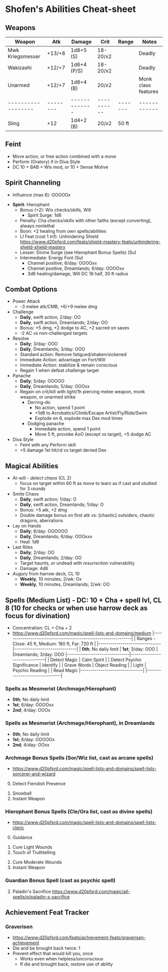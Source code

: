 # Shofen's Abilities Cheat-sheet
## Weapons
| Weapon           | Atk    | Damage      | Crit     | Range | Notes
|------------------|--------|-------------|----------|-------|------------
| Mwk Kriegsmesser | +13/+8 | 1d8+5 (S)   | 18-20/x2 |       | Deadly
| Wakizashi        | +12/+7 | 1d6+4 (P/S) | 18-20/x2 |       | Deadly
| Unarmed          | +12/+7 | 1d8+4 (B)   |    20/x2 |       | Monk class features
|------------------|--------|-------------|----------|-------|------------
| Sling            | +12    | 1d4+2 (B)   |    20/x2 | 50 ft |

## Feint
- Move action, or free action combined with a move
- Perform (Oratory) if in Diva Style
- DC 10 + BAB + Wis mod, or 10 + Sense Motive

## Spirit Channeling
- Influence (max 6): OOOOOx
<!-- - **Spirit**: Archmage
    - Bonus (+2): Int checks/skills, Concentration
        - Spirit Surge: 1d6
    - Penalty: Str checks/skills, Con checks, atk, non-spell damage
    - Boon: +2 spell damage
    - LI Feat (cost 1 inf): Friendly Switch https://www.d20pfsrd.com/feats/general-feats/friendly-switch
    - Lesser: Archmage Arcana (see Archmage Bonus Spells) (Su)
    - Intermediate: Arcane Surge (Su) -->
<!-- - **Spirit**: Swolefen (Champion)
    - Bonus (+2): Atk, non-spell damage, Str checks/skills, Fort
    - Penalty: Int checks/skills, CL, can't increase CL
    - Boon: +2 non-spell damage
    - LI Feat (cost 1 inf): Radiant Charge https://www.d20pfsrd.com/feats/general-feats/radiant-charge
    - Lesser: Champion's Prowess (Su)
    - Intermediate: Sudden Attack (Su) -->
<!-- - **Spirit**: Guardian
    - Bonus (+2): AC, Con checks, Fort & Ref
    - Penalty: Damage, always fight & cast defensively
    - Boon: +1 CMD
    - LI Feat (cost 1 inf): Combat Reflexes https://www.d20pfsrd.com/feats/combat-feats/combat-reflexes-combat
    - Lesser: Guardian's Shield (Su)
    - Intermediate: Absorb Blow (Su) -->
- **Spirit**: Hierophant
    - Bonus (+2): Wis checks/skills, Will
        - Spirit Surge: 1d6
    - Penalty: Cha checks/skills with other faiths (except converting), always nonlethal
    - Boon: +2 healing from own spells/abilities
    - LI Feat (cost 1 inf): Unhindering Shield https://www.d20pfsrd.com/feats/shield-mastery-feats/unhindering-shield-shield-mastery
    - Lesser: Divine Surge (see Hierophant Bonus Spells) (Su)
    - Intermediate: Energy Font (Su)
        - Channel positive; 6/day: OOOOxx
        - Channel positive, Dreamlands; 6/day: OOOOxx
        - 3d6 healing/damage, Will DC 18 half, 30 ft radius
<!-- - **Spirit**: Marshal
    - Bonus (+2): Cha checks/skills, spirit surge rolls (double count on Cha checks/skills)
    - Penalty: Wis checks/skills, lose bonus/boon if not in charge
    - Boon: +1 Perform (Oratory)
    - LI Feat (cost 1 inf): Insightful Advice https://www.d20pfsrd.com/feats/general-feats/insightful-advice
    - Lesser: Marshal's Order (Su)
    - Intermediate: Inspiring Call (Su) -->
<!-- - **Spirit**: Trickster
    - Bonus (+2): Dex checks/skills, Ref
    - Boon: +1 to one skill, counts as class skill
        - Chosen: ?
    - Penalty: Never willing target, never count as ally, allies need touch atk for spell (don't need save harmless), no benefit from aid another
    - LI Feat (cost 1 inf): Lunge https://www.d20pfsrd.com/feats/combat-feats/lunge-combat
    - Lesser: Trickster's Edge (Su)
        - Chosen skills: ?, ?
    - Intermediate: Surprise Strike (Su) -->

## Combat Options
- Power Attack
    - -3 melee atk/CMB, +6/+9 melee dmg
- Challenge
    - **Daily**, swift action; 2/day: OO
    - **Daily**, swift action, Dreamlands; 2/day: OO
    - Bonus: +5 dmg, +2 dodge to AC, +2 sacred on saves
    - -2 AC vs non-challenged targets
- Resolve
    - **Daily**; 3/day: OOO
    - **Daily**, Dreamlands; 3/day: OOO
    - Standard action: Remove fatigued/shaken/sickened
    - Immediate Action: advantage on Fort/Will
    - Immediate Action: stabilize & remain conscious
    - Regain 1 when defeat challenge target
- Panache
    - **Daily**; 5/day: OOOOO
    - **Daily**, Dreamlands; 5/day: OOOxx
    - Regain on crit/kill with light/1h piercing melee weapon, monk weapon, or unarmed strike
        - Derring-do
            - No action, spend 1 point
            - +1d6 to Acrobatics/Climb/Escape Artist/Fly/Ride/Swim
            - Explode on 6, explode max Dex mod timex
        - Dodging panache
            - Immediate action, spend 1 point
            - Move 5 ft, provoke AoO (except vs target), +5 dodge AC
- Diva Style
    - Feint with any Perform skill
    - +5 damage 1st hit/rd vs target denied Dex

## Magical Abilities
- At-will - *detect chaos* (CL 2)
    - focus on target within 60 ft as move to learn as if cast and studied for 3 rounds
- Smite Chaos
    - **Daily**, swift action; 1/day: O
    - **Daily**, swift action, Dreamlands; 1/day: O
    - Bonus: +5 atk, +2 dmg
    - Double damage bonus on first atk vs: [chaotic] outsiders, chaotic dragons, aberrations
- Lay on Hands
    - **Daily**; 6/day: OOOOOO
    - **Daily**, Dreamlands; 6/day: OOOxxx
    - Heal: 1d6
- Last Rites
    - **Daily**; 2/day: OO
    - **Daily**, Dreamlands; 2/day: OO
    - Target haunts, or undead with *resurrection* vulnerability
    - Damage: 4d6
- *Augury* from harrow deck, CL 10
    - **Weekly**, 10 minutes; 2/wk: Ox
    - **Weekly**, 10 minutes, Dreamlands; 2/wk: OO

## Spells (Medium List) - DC: 10 + Cha + spell lvl, CL 8 (10 for checks or when use harrow deck as focus for divination)
- Concentration: CL + Cha + 2
- https://www.d20pfsrd.com/magic/spell-lists-and-domains/medium
|---------------------------------------------------------------|
| Ranges - Close: 45 ft, Medium: 180 ft, Far: 720 ft            |
|-------------------------------|-------------------------------|
| **0th**; No daily limit       | **1st**; 3/day: OOO           | Dreamlands; 3/day: OOO
|-------------------------------|-------------------------------|
| Detect Magic                  | Calm Spirit                   |
| Detect Psychic Significance   | Identify                      |
| Grave Words                   | Object Reading                |
| Light                         | Psychic Reading               |
| Read Magic                    |-------------------------------|
|-------------------------------|

### Spells as Mesmerist (Archmage/Hierophant)
- **0th**; No daily limit
- **1st**; 6/day: OOOOxx
- **2nd**; 4/day: OOOx

### Spells as Mesmerist (Archmage/Hierophant), in Dreamlands
- **0th**; No daily limit
- **1st**; 6/day: OOOOOx
- **2nd**; 4/day: OOxx

### Archmage Bonus Spells (Sor/Wiz list, cast as arcane spells)
- https://www.d20pfsrd.com/magic/spell-lists-and-domains/spell-lists-sorcerer-and-wizard
0. Detect Fiendish Presence
<!-- 1. Bestow Planar Infusion -->
<!-- 1. Silent Image -->
1. Snowball
2. Instant Weapon

### Hierophant Bonus Spells (Cle/Ora list, cast as divine spells)
- https://www.d20pfsrd.com/magic/spell-lists-and-domains/spell-lists-cleric
0. Guidance
<!-- 1. Bestow Planar Infusion -->
1. Cure Light Wounds
1. Touch of Truthtelling
<!-- 2. Aboleth's Lung -->
2. Cure Moderate Wounds
2. Instant Weapon
<!-- 2. Restoration, Lesser -->
<!-- 2. Ghostbane Dirge -->
<!-- 2. Holy Ice Weapon -->
<!-- 2. Spiritual Weapon -->
<!-- 2. Magic Weapon -->

### Guardian Bonus Spell (cast as psychic spell)
2. Paladin's Sacrifice https://www.d20pfsrd.com/magic/all-spells/p/paladin-s-sacrifice

## Achievement Feat Tracker
### Graverisen
- https://www.d20pfsrd.com/feats/achievement-feats/graverisen-achievement
- Die and be brought back twice: 1
- Prevent effect that would kill you, once
    - Works even when helpless/unconscious
    - If die and brought back, restore use of ability
